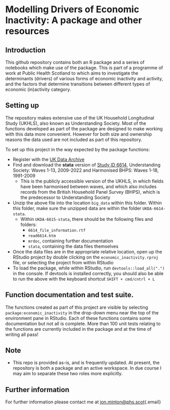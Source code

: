 # Modelling Drivers of Economic Inactivity: A package and other resources

## Introduction

This github repository contains both an R package and a series of notebooks which make use of the package. This is part of a programme of work at Public Health Scotland to which aims to investigate the determinants (drivers) of various forms of economic inactivity and activity, and the factors that determine transitions between different types of economic (in)activity category.

## Setting up

The repository makes extensive use of the UK Household Longitudinal Study (UKHLS), also known as Understanding Society. Most of the functions developed as part of the package are designed to make working with this data more convenient. However for both size and ownership reasons the data used are not included as part of this repository.

To set up this project in the way expected by the package functions:

-   Register with the [UK Data Archive](https://www.data-archive.ac.uk/)
-   Find and download the **stata** version of [Study ID 6614](https://beta.ukdataservice.ac.uk/datacatalogue/studies/study?id=6614), Understanding Society: Waves 1-13, 2009-2022 and Harmonised BHPS: Waves 1-18, 1991-2009
    -   This is the publicly accessible version of the UKHLS, in which fields have been harmonised between waves, and which also includes records from the British Household Panel Survey (BHPS), which is the predecessor to Understanding Society
-   Unzip the above file into the location `big_data` within this folder. Within this folder, make sure the unzipped data are within the folder `UKDA-6614-stata`.
    -   Within `UKDA-6615-stata`, there should be the following files and folders:
        -   `6614_file_information.rtf`
        -   `read6614.htm`
        -   `mrdoc`, containing further documentation
        -   `stata`, containing the data files themselves
-   Once the data files are in the appropriate relative location, open up the RStudio project by double clicking on the `economic_inactivity.rproj` file, or selecting the project from within RStudio
-   To load the package, while within RStudio, run `devtools::load_all(".")` in the console. If devtools is installed correctly, you should also be able to run the above with the keyboard shortcut `SHIFT + cmd/cntrl + L`

## Function documentation and test suite.

The functions created as part of this project are visible by selecting `package:economic_inactivity` in the drop-down menu near the top of the environment pane in RStudio. Each of these functions contains some documentation but not all is complete. More than 100 unit tests relating to the functions are currently included in the package and at the time of writing all pass!

## Note

-   This repo is provided as-is, and is frequently updated. At present, the repository is both a package and an active workspace. In due course I may aim to separate these two roles more explicitly.

## Further information

For further information please contact me at [jon.minton\@phs.scot](mailto:jon.minton@phs.scot){.email}
